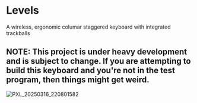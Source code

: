 # Levels
A wireless, ergonomic columar staggered keyboard with integrated trackballs


## NOTE: This project is under heavy development and is subject to change. If you are attempting to build this keyboard and you're not in the test program, then things might get weird.

![PXL_20250316_220801582](https://github.com/user-attachments/assets/83b212d6-f380-4477-9460-b33e95dece9d)
